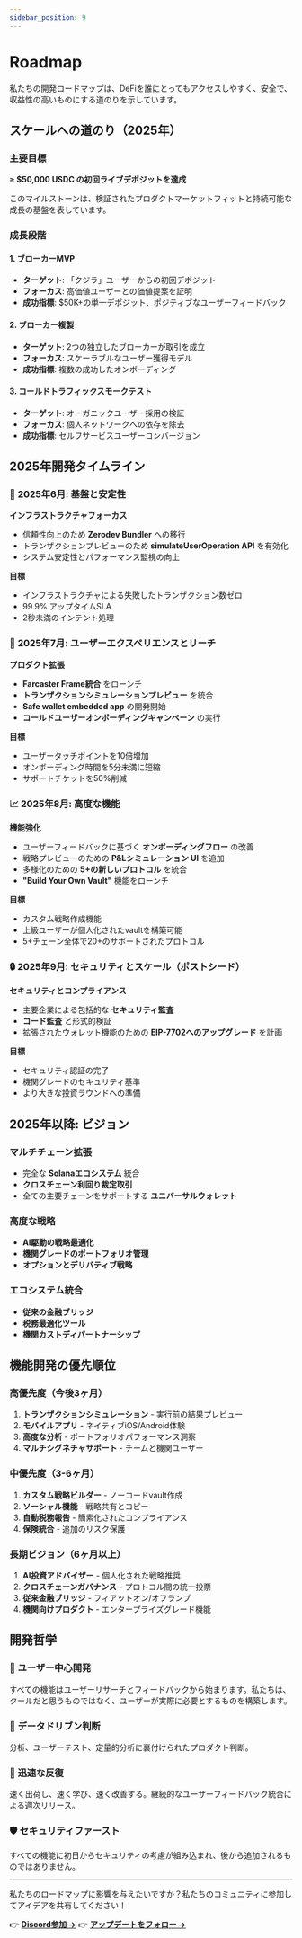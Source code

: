 ```yaml
---
sidebar_position: 9
---
```


# Roadmap

私たちの開発ロードマップは、DeFiを誰にとってもアクセスしやすく、安全で、収益性の高いものにする道のりを示しています。

## スケールへの道のり（2025年）

### 主要目標

**≥ $50,000 USDC の初回ライブデポジットを達成**

このマイルストーンは、検証されたプロダクトマーケットフィットと持続可能な成長の基盤を表しています。

### 成長段階

#### 1. **ブローカーMVP**

- **ターゲット**: 「クジラ」ユーザーからの初回デポジット
- **フォーカス**: 高価値ユーザーとの価値提案を証明
- **成功指標**: $50K+の単一デポジット、ポジティブなユーザーフィードバック

#### 2. **ブローカー複製**

- **ターゲット**: 2つの独立したブローカーが取引を成立
- **フォーカス**: スケーラブルなユーザー獲得モデル
- **成功指標**: 複数の成功したオンボーディング

#### 3. **コールドトラフィックスモークテスト**

- **ターゲット**: オーガニックユーザー採用の検証
- **フォーカス**: 個人ネットワークへの依存を除去
- **成功指標**: セルフサービスユーザーコンバージョン

## 2025年開発タイムライン

### 🔧 **2025年6月: 基盤と安定性**

**インフラストラクチャフォーカス**

- 信頼性向上のため **Zerodev Bundler** への移行
- トランザクションプレビューのため **simulateUserOperation API** を有効化
- システム安定性とパフォーマンス監視の向上

**目標**

- インフラストラクチャによる失敗したトランザクション数ゼロ
- 99.9% アップタイムSLA
- 2秒未満のインテント処理

### 🚀 **2025年7月: ユーザーエクスペリエンスとリーチ**

**プロダクト拡張**

- **Farcaster Frame統合** をローンチ
- **トランザクションシミュレーションプレビュー** を統合
- **Safe wallet embedded app** の開発開始
- **コールドユーザーオンボーディングキャンペーン** の実行

**目標**

- ユーザータッチポイントを10倍増加
- オンボーディング時間を5分未満に短縮
- サポートチケットを50%削減

### 📈 **2025年8月: 高度な機能**

**機能強化**

- ユーザーフィードバックに基づく **オンボーディングフロー** の改善
- 戦略プレビューのための **P&Lシミュレーション UI** を追加
- 多様化のための **5+の新しいプロトコル** を統合
- **"Build Your Own Vault"** 機能をローンチ

**目標**

- カスタム戦略作成機能
- 上級ユーザーが個人化されたvaultを構築可能
- 5+チェーン全体で20+のサポートされたプロトコル

### 🔒 **2025年9月: セキュリティとスケール（ポストシード）**

**セキュリティとコンプライアンス**

- 主要企業による包括的な **セキュリティ監査**
- **コード監査** と形式的検証
- 拡張されたウォレット機能のための **EIP-7702へのアップグレード** を計画

**目標**

- セキュリティ認証の完了
- 機関グレードのセキュリティ基準
- より大きな投資ラウンドへの準備

## 2025年以降: ビジョン

### マルチチェーン拡張

- 完全な **Solanaエコシステム** 統合
- **クロスチェーン利回り裁定取引**
- 全ての主要チェーンをサポートする **ユニバーサルウォレット**

### 高度な戦略

- **AI駆動の戦略最適化**
- **機関グレードのポートフォリオ管理**
- **オプションとデリバティブ戦略**

### エコシステム統合

- **従来の金融ブリッジ**
- **税務最適化ツール**
- **機関カストディパートナーシップ**

## 機能開発の優先順位

### 高優先度（今後3ヶ月）

1. **トランザクションシミュレーション** - 実行前の結果プレビュー
2. **モバイルアプリ** - ネイティブiOS/Android体験
3. **高度な分析** - ポートフォリオパフォーマンス洞察
4. **マルチシグネチャサポート** - チームと機関ユーザー

### 中優先度（3-6ヶ月）

1. **カスタム戦略ビルダー** - ノーコードvault作成
2. **ソーシャル機能** - 戦略共有とコピー
3. **自動税務報告** - 簡素化されたコンプライアンス
4. **保険統合** - 追加のリスク保護

### 長期ビジョン（6ヶ月以上）

1. **AI投資アドバイザー** - 個人化された戦略推奨
2. **クロスチェーンガバナンス** - プロトコル間の統一投票
3. **従来金融ブリッジ** - フィアットオン/オフランプ
4. **機関向けプロダクト** - エンタープライズグレード機能

## 開発哲学

### 🎯 **ユーザー中心開発**

すべての機能はユーザーリサーチとフィードバックから始まります。私たちは、クールだと思うものではなく、ユーザーが実際に必要とするものを構築します。

### 🔬 **データドリブン判断**

分析、ユーザーテスト、定量的分析に裏付けられたプロダクト判断。

### 🚀 **迅速な反復**

速く出荷し、速く学び、速く改善する。継続的なユーザーフィードバック統合による週次リリース。

### 🛡️ **セキュリティファースト**

すべての機能に初日からセキュリティの考慮が組み込まれ、後から追加されるものではありません。

---

私たちのロードマップに影響を与えたいですか？私たちのコミュニティに参加してアイデアを共有してください！

👉 **[Discord参加 →](https://discord.com/invite/sNsMmtsCCV)** 👉
**[アップデートをフォロー →](https://x.com/zapPilot)**
